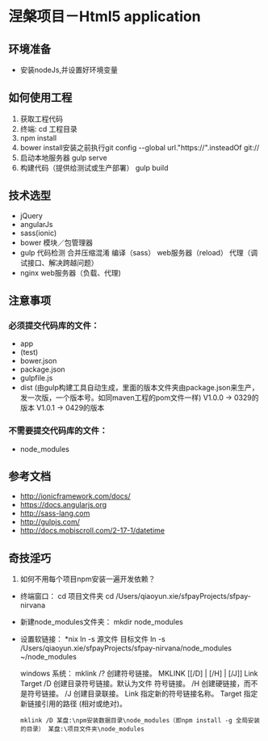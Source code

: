 # 涅槃项目－Html5 application #

## 环境准备 ##
*   安装nodeJs,并设置好环境变量

## 如何使用工程 ##
1.  获取工程代码
2.  终端: cd 工程目录
3.  npm install 
4.  bower install安装之前执行git config --global url."https://".insteadOf git:// 
5.  启动本地服务器
    gulp serve 
6.  构建代码（提供给测试或生产部署）
        gulp build


## 技术选型 ##
*   jQuery
*   angularJs
*   sass(ionic)
*   bower 模块／包管理器
*   gulp
    代码检测
    合并压缩混淆
    编译（sass）
    web服务器（reload）
    代理（调试接口、解决跨越问题）
*   nginx
    web服务器（负载、代理)

## 注意事项 ##
### 必须提交代码库的文件： ###
*   app 
*   (test) 
*   bower.json 
*   package.json 
*   gulpfile.js 
*   dist (由gulp构建工具自动生成，里面的版本文件夹由package.json来生产，发一次版，一个版本号。如同maven工程的pom文件一样)
    V1.0.0 -> 0329的版本
    V1.0.1 -> 0429的版本


### 不需要提交代码库的文件： ###
*   node_modules


## 参考文档 ##
*   http://ionicframework.com/docs/
*   https://docs.angularjs.org
*   http://sass-lang.com
*   http://gulpjs.com/
*   http://docs.mobiscroll.com/2-17-1/datetime


## 奇技淫巧 ## 
1.  如何不用每个项目npm安装一遍开发依赖？
*   终端窗口： cd 项目文件夹
    cd /Users/qiaoyun.xie/sfpayProjects/sfpay-nirvana
*   新建node_modules文件夹：
    mkdir node_modules
*   设置软链接：
    *nix
        ln -s 源文件  目标文件
        ln -s /Users/qiaoyun.xie/sfpayProjects/sfpay-nirvana/node_modules ~/node_modules 
 
    windows 系统：
        mklink /?
        创建符号链接。 
        MKLINK [[/D] | [/H] | [/J]] Link Target
        /D 创建目录符号链接。默认为文件 符号链接。
        /H 创建硬链接，而不是符号链接。
        /J 创建目录联接。
        Link 指定新的符号链接名称。
        Target 指定新链接引用的路径 (相对或绝对)。
 
        mklink /D 某盘:\npm安装数据目录\node_modules（即npm install -g 全局安装的目录） 某盘:\项目文件夹\node_modules






